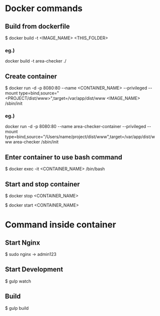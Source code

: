 # Docker commands

## Build from dockerfile

$ docker build -t <IMAGE_NAME> <THIS_FOLDER>

### eg.)

docker build -t area-checker ./

## Create container

$ docker run -d -p 8080:80 --name <CONTAINER_NAME> --privileged --mount type=bind,source="<PROJECT/dist/www>",target=/var/app/dist/www <IMAGE_NAME> /sbin/init

### eg.)

docker run -d -p 8080:80 --name area-checker-container --privileged --mount type=bind,source="/Users/name/project/dist/www",target=/var/app/dist/www area-checker /sbin/init

## Enter container to use bash command

$ docker exec -it <CONTAINER_NAME> /bin/bash

## Start and stop container

$ docker stop <CONTAINER_NAME>

$ docker start <CONTAINER_NAME>



# Command inside container

## Start Nginx

$ sudo nginx 
-> admin123

## Start Development

$ gulp watch

## Build

$ gulp build
